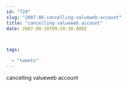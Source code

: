 ```yaml
---
id: "729"
slug: "2007-08-cancelling-valueweb-account"
title: "cancelling valueweb account"
date: 2007-08-16T09:20:38.000Z



tags:

  - "tweets"
---
```

<div class="sqs-html-content">
  <p>cancelling valueweb account</p>
</div>

